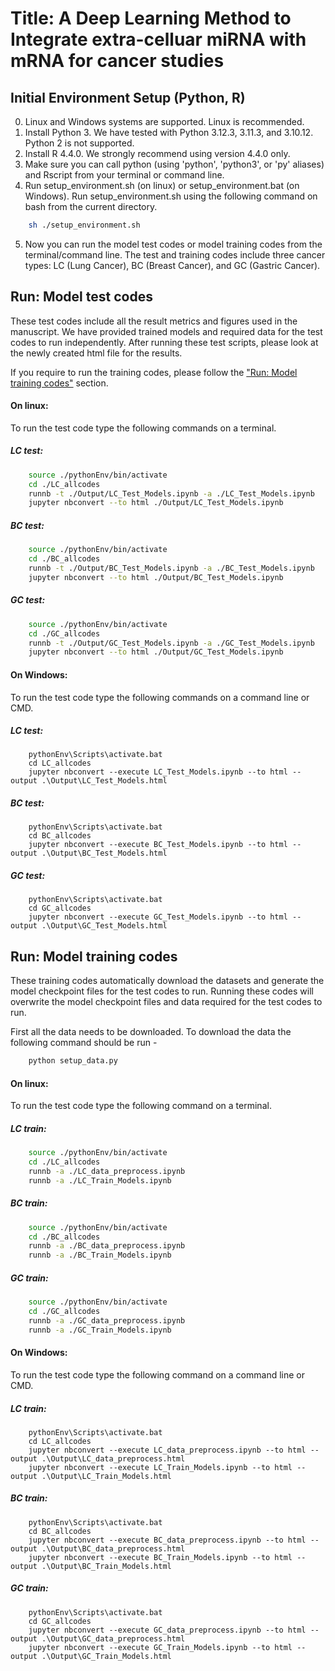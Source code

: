 # Title: A Deep Learning Method to Integrate extra-celluar miRNA with mRNA for cancer studies

## Initial Environment Setup (Python, R)

0. Linux and Windows systems are supported. Linux is recommended.
1. Install Python 3. We have tested with Python 3.12.3, 3.11.3, and 3.10.12. Python 2 is not supported.
2. Install R 4.4.0. We strongly recommend using version 4.4.0 only.
3. Make sure you can call python (using 'python', 'python3', or 'py' aliases) and Rscript from your terminal or command line.
4. Run setup_environment.sh (on linux) or setup_environment.bat (on Windows). Run setup_environment.sh using the following command on bash from the current directory.

```bash
    sh ./setup_environment.sh
```
5. Now you can run the model test codes or model training codes from the terminal/command line. The test and training codes include three cancer types: LC (Lung Cancer), BC (Breast Cancer), and GC (Gastric Cancer).

## Run: Model test codes

These test codes include all the result metrics and figures used in the manuscript. We have provided trained models and required data for the test codes to run independently. After running these test scripts, please look at the newly created html file for the results. 

If you require to run the training codes, please follow the ["Run: Model training codes"](#run-model-training-codes) section.

#### On linux: 
To run the test code type the following commands on a terminal.

##### LC test:
```bash
    source ./pythonEnv/bin/activate
    cd ./LC_allcodes
    runnb -t ./Output/LC_Test_Models.ipynb -a ./LC_Test_Models.ipynb
    jupyter nbconvert --to html ./Output/LC_Test_Models.ipynb
```
##### BC test:
```bash
    source ./pythonEnv/bin/activate
    cd ./BC_allcodes
    runnb -t ./Output/BC_Test_Models.ipynb -a ./BC_Test_Models.ipynb
    jupyter nbconvert --to html ./Output/BC_Test_Models.ipynb
```
##### GC test:
```bash
    source ./pythonEnv/bin/activate
    cd ./GC_allcodes
    runnb -t ./Output/GC_Test_Models.ipynb -a ./GC_Test_Models.ipynb
    jupyter nbconvert --to html ./Output/GC_Test_Models.ipynb
```

#### On Windows:
To run the test code type the following commands on a command line or CMD.

##### LC test:
```batch
    pythonEnv\Scripts\activate.bat
    cd LC_allcodes
    jupyter nbconvert --execute LC_Test_Models.ipynb --to html --output .\Output\LC_Test_Models.html
```
##### BC test:
```batch
    pythonEnv\Scripts\activate.bat
    cd BC_allcodes
    jupyter nbconvert --execute BC_Test_Models.ipynb --to html --output .\Output\BC_Test_Models.html
```
##### GC test:
```batch
    pythonEnv\Scripts\activate.bat
    cd GC_allcodes
    jupyter nbconvert --execute GC_Test_Models.ipynb --to html --output .\Output\GC_Test_Models.html
```

## Run: Model training codes

These training codes automatically download the datasets and generate the model checkpoint files for the test codes to run. Running these codes will overwrite the model checkpoint files and data required for the test codes to run.

First all the data needs to be downloaded. To download the data the following command should be run - 

```bash
    python setup_data.py
```


#### On linux: 
To run the test code type the following command on a terminal.

##### LC train:
```bash
    source ./pythonEnv/bin/activate
    cd ./LC_allcodes
    runnb -a ./LC_data_preprocess.ipynb
    runnb -a ./LC_Train_Models.ipynb
```
##### BC train:
```bash
    source ./pythonEnv/bin/activate
    cd ./BC_allcodes
    runnb -a ./BC_data_preprocess.ipynb
    runnb -a ./BC_Train_Models.ipynb
```
##### GC train:
```bash
    source ./pythonEnv/bin/activate
    cd ./GC_allcodes
    runnb -a ./GC_data_preprocess.ipynb
    runnb -a ./GC_Train_Models.ipynb
```

#### On Windows:
To run the test code type the following command on a command line or CMD.

##### LC train:
```batch
    pythonEnv\Scripts\activate.bat
    cd LC_allcodes
    jupyter nbconvert --execute LC_data_preprocess.ipynb --to html --output .\Output\LC_data_preprocess.html
    jupyter nbconvert --execute LC_Train_Models.ipynb --to html --output .\Output\LC_Train_Models.html
```
##### BC train:
```batch
    pythonEnv\Scripts\activate.bat
    cd BC_allcodes
    jupyter nbconvert --execute BC_data_preprocess.ipynb --to html --output .\Output\BC_data_preprocess.html
    jupyter nbconvert --execute BC_Train_Models.ipynb --to html --output .\Output\BC_Train_Models.html
```
##### GC train:
```batch
    pythonEnv\Scripts\activate.bat
    cd GC_allcodes
    jupyter nbconvert --execute GC_data_preprocess.ipynb --to html --output .\Output\GC_data_preprocess.html
    jupyter nbconvert --execute GC_Train_Models.ipynb --to html --output .\Output\GC_Train_Models.html
```

